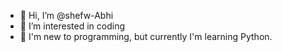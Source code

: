 - 👋 Hi, I’m @shefw-Abhi
- 👀 I’m interested in coding
- 🌱 I'm new to programming, but currently I'm learning Python.

<!---
shefw-Abhi/shefw-Abhi is a ✨ special ✨ repository because its `README.md` (this file) appears on your GitHub profile.
You can click the Preview link to take a look at your changes.
--->
